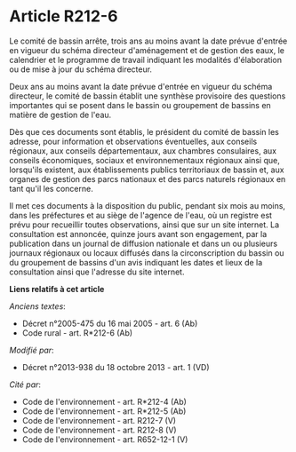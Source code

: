 # Article R212-6

Le comité de bassin arrête, trois ans au moins avant la date prévue d'entrée en vigueur du schéma directeur d'aménagement et
de gestion des eaux, le calendrier et le programme de travail indiquant les modalités d'élaboration ou de mise à jour du
schéma directeur. 

Deux ans au moins avant la date prévue d'entrée en vigueur du schéma directeur, le comité de bassin établit une synthèse
provisoire des questions importantes qui se posent dans le bassin ou groupement de bassins en matière de gestion de l'eau. 

Dès que ces documents sont établis, le président du comité de bassin les adresse, pour information et observations
éventuelles, aux conseils régionaux, aux conseils départementaux, aux chambres consulaires, aux conseils économiques, sociaux
et environnementaux régionaux ainsi que, lorsqu'ils existent, aux établissements publics territoriaux de bassin et, aux
organes de gestion des parcs nationaux et des parcs naturels régionaux en tant qu'il les concerne. 

Il met ces documents à la disposition du public, pendant six mois au moins, dans les préfectures et au siège de l'agence de
l'eau, où un registre est prévu pour recueillir toutes observations, ainsi que sur un site internet. La consultation est
annoncée, quinze jours avant son engagement, par la publication dans un journal de diffusion nationale et dans un ou
plusieurs journaux régionaux ou locaux diffusés dans la circonscription du bassin ou du groupement de bassins d'un avis
indiquant les dates et lieux de la consultation ainsi que l'adresse du site internet.

**Liens relatifs à cet article**

_Anciens textes_:

  - Décret n°2005-475 du 16 mai 2005 - art. 6 (Ab)
  - Code rural - art. R*212-6 (Ab)

_Modifié par_:

  - Décret n°2013-938 du 18 octobre 2013 - art. 1 (VD)

_Cité par_:

  - Code de l'environnement - art. R*212-4 (Ab)
  - Code de l'environnement - art. R*212-5 (Ab)
  - Code de l'environnement - art. R212-7 (V)
  - Code de l'environnement - art. R212-8 (V)
  - Code de l'environnement - art. R652-12-1 (V)
